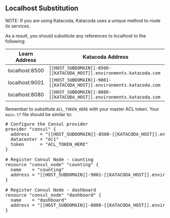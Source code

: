 ## Localhost Substitution

NOTE: If you are using Katacoda, Katacoda uses a unique method to route its services.

As a result, you should substitute any references to localhost to the following:

| Learn Address   | Katacoda Address |
| --------------  | ---------------- |
| localhost:8500  | `[[HOST_SUBDOMAIN]]-8500-[[KATACODA_HOST]].environments.katacoda.com` |
| localhost:9001  | `[[HOST_SUBDOMAIN]]-9001-[[KATACODA_HOST]].environments.katacoda.com` |
| localhost:8080  | `[[HOST_SUBDOMAIN]]-8080-[[KATACODA_HOST]].environments.katacoda.com` |

Remember to substitute `ACL_TOKEN_HERE` with your master ACL token. Your `main.tf` file should be similar to:

<pre class="file" data-filename="main.tf" data-target="replace"># Configure the Consul provider
provider "consul" {
  address    = "[[HOST_SUBDOMAIN]]-8500-[[KATACODA_HOST]].environments.katacoda.com"
  datacenter = "dc1"
  token      = "ACL_TOKEN_HERE"
}

# Register Consul Node - counting
resource "consul_node" "counting" {
  name    = "counting"
  address = "[[HOST_SUBDOMAIN]]-9001-[[KATACODA_HOST]].environments.katacoda.com"
}

# Register Consul Node - dashboard
resource "consul_node" "dashboard" {
  name    = "dashboard"
  address = "[[HOST_SUBDOMAIN]]-8080-[[KATACODA_HOST]].environments.katacoda.com"
}
</pre>